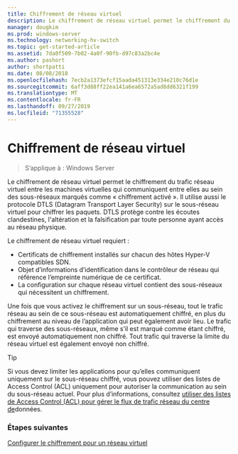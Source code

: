 ```yaml
---
title: Chiffrement de réseau virtuel
description: Le chiffrement de réseau virtuel permet le chiffrement du trafic réseau virtuel entre les machines virtuelles qui communiquent entre elles au sein des sous-réseaux marqués comme « chiffrement activé ».
manager: dougkim
ms.prod: windows-server
ms.technology: networking-hv-switch
ms.topic: get-started-article
ms.assetid: 7da0f509-7b02-4a0f-90fb-d97c83a2bc4e
ms.author: pashort
author: shortpatti
ms.date: 08/08/2018
ms.openlocfilehash: 7ecb2a1373efcf15aada451313e334e210c76d1e
ms.sourcegitcommit: 6aff3d88ff22ea141a6ea6572a5ad8dd6321f199
ms.translationtype: MT
ms.contentlocale: fr-FR
ms.lasthandoff: 09/27/2019
ms.locfileid: "71355528"
---
```

# <a name="virtual-network-encryption"></a>Chiffrement de réseau virtuel

>S’applique à : Windows Server

Le chiffrement de réseau virtuel permet le chiffrement du trafic réseau virtuel entre les machines virtuelles qui communiquent entre elles au sein des sous-réseaux marqués comme « chiffrement activé ». Il utilise aussi le protocole DTLS (Datagram Transport Layer Security) sur le sous-réseau virtuel pour chiffrer les paquets. DTLS protège contre les écoutes clandestines, l'altération et la falsification par toute personne ayant accès au réseau physique.

Le chiffrement de réseau virtuel requiert :
- Certificats de chiffrement installés sur chacun des hôtes Hyper-V compatibles SDN.
- Objet d’informations d’identification dans le contrôleur de réseau qui référence l’empreinte numérique de ce certificat.
- La configuration sur chaque réseau virtuel contient des sous-réseaux qui nécessitent un chiffrement.

Une fois que vous activez le chiffrement sur un sous-réseau, tout le trafic réseau au sein de ce sous-réseau est automatiquement chiffré, en plus du chiffrement au niveau de l’application qui peut également avoir lieu.  Le trafic qui traverse des sous-réseaux, même s’il est marqué comme étant chiffré, est envoyé automatiquement non chiffré. Tout trafic qui traverse la limite du réseau virtuel est également envoyé non chiffré.

>[!TIP]
>Si vous devez limiter les applications pour qu’elles communiquent uniquement sur le sous-réseau chiffré, vous pouvez utiliser des listes de Access Control (ACL) uniquement pour autoriser la communication au sein du sous-réseau actuel. Pour plus d’informations, consultez [utiliser des listes de Access Control (ACL) pour gérer le flux de trafic réseau du centre de](https://docs.microsoft.com/windows-server/networking/sdn/manage/use-acls-for-traffic-flow)données.

### <a name="next-steps"></a>Étapes suivantes

[Configurer le chiffrement pour un réseau virtuel](https://docs.microsoft.com/windows-server/networking/sdn/vnet-encryption/sdn-config-vnet-encryption)


